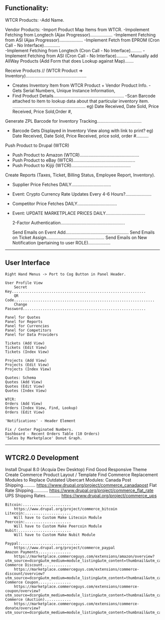 Functionality:
-------------------------------------------------------------------------------
WTCR Products:
-Add Name.

Vendor Products:
-Import Product Map Items from WTCR.
-Impolement Fetching from Longtech          (Ajax Progressor)..................	
-Implement Fetching from ASI               (Ajax Progressor)...................
-Implement Fetch from EPROM				(Cron Call - No Interface).............   
-Implement Fetching from Longtech			(Cron Call - No Interface).........
-Implement Fetching from ASI 				(Cron Call - No Interface).........
-Manually add AllWay Products    (Add Form that does Lookup against Map).......
        
Receive Products 
// (WTCR Product => Inventory).................................................
- Creates Inventory Item from WTCR Product + Vendor Product Info.
    -Gets Serial Numbers, Unique Instance Information, 
- Find Product Details.........................................................
    -Scan Barcode attached to item to lookup data about that particular
    inventory item. ...........................................................
        eg) Date Received, Date Sold, Price Received, Price Sold,Order #, 
       
Generate ZPL Barcode for Inventory Tracking....................................
- Barcode Gets Displayed in Inventory View along with link to print?
    eg) Date Received, Date Sold, Price Received, price sold, order #..........
	
Push Product to Drupal (WTCR)
- Push Product to Amazon (WTCR)................................................
- Push Product to eBay (WTCR)..................................................
- Push Product to Kijiji (WTCR)................................................

Create Reports (Taxes, Ticket, Billing Status, Employee Report, Inventory).
- Supplier Price Fetches                  DAILY................................
- Event: Crypto Currency Rate Updates     Every 4-6 Hours?.....................
- Competitor Price Fetches                DAILY................................
- Event: UPDATE MARKETPLACE PRICES        DAILY................................
        
	
	2-Factor Authentication....................................................
    
    Send Emails on Event Add...................................................
    Send Emails on Ticket Assign...............................................
    Send Emails on New Notification (pertaining to user ROLE)..................
        
-------------------------------------------------------------------------------
User Interface
-------------------------------------------------------------------------------
	Right Hand Menus -> Port to Cog Button in Panel Header.
	
	User Profile View
        Secret Key.............................................................
        QR Code................................................................
        Change Password........................................................
    
    Panel for Quotes
	Panel for Reports
	Panel for Currencies
	Panel for Competitors
	Panel for Data Providers    
	
    Tickets (Add View)
    Tickets (Edit View)
    Tickets (Index View)
    
    Projects (Add View)
    Projects (Edit View)
    Projects (Index View)
    
    Quotes: Schema
    Quotes (Add View)
    Quotes (Edit View)
    Quotes (Index View)
    
    WTCR:
	Orders (Add View)
    Orders (Index View, Find, Lookup)
    Orders (Edit View)
        
	'Notifications' - Header Element	
    
    Fix / Center Paginated Numbers.
	Dashboard - Recent Orders Table (10 Orders)
	'Sales by Marketplace' Donut Graph.      
        
-------------------------------------------------------------------------------        
WTCR2.0 Development
-------------------------------------------------------------------------------
Install Drupal 8.0 (Acquia Dev Desktop)
Find Good Responsive Theme
Create Commerce Product Layout / Template
Find Commerce Replacement Modules to Replace Outdated Ubercart Modules:
    Canada Post Shipping.......... 
        https://www.drupal.org/project/commerce_canadapost
    Flat Rate Shipping............ 
        https://www.drupal.org/project/commerce_flat_rate
    UPS Shipping Rates............ 
        https://www.drupal.org/project/commerce_ups
    
    Bitcoin:...................... 
        https://www.drupal.org/project/commerce_bitcoin
    Litecoin:..................... 
        Will have to Custom Make Litecoin Module
    Peercoin:..................... 
        Will have to Custom Make Peercoin Module
    Nubit:........................ 
        Will have to Custom Make Nubit Module
    
    Paypal:........................... 
        https://www.drupal.org/project/commerce_paypal 
    Amazon Payments............... 
        https://marketplace.commerceguys.com/extensions/amazon/overview?utm_source=dcorg&utm_medium=module_listing&utm_content=thumbnail&utm_campaign=Amazon
    Commerce Discount............. 
        https://marketplace.commerceguys.com/extensions/commerce-discount/overview?utm_source=dcorg&utm_medium=module_listing&utm_content=thumbnail&utm_campaign=Commerce%20Discount
    Commerce Coupon............... 
        https://marketplace.commerceguys.com/extensions/commerce-coupon/overview?utm_source=dcorg&utm_medium=module_listing&utm_content=thumbnail&utm_campaign=Commerce%20Coupon
    Commerce (Auction)............
        https://marketplace.commerceguys.com/extensions/commerce-donate/overview?utm_source=dcorg&utm_medium=module_listing&utm_content=thumbnail&utm_campaign=Commerce%20Donate